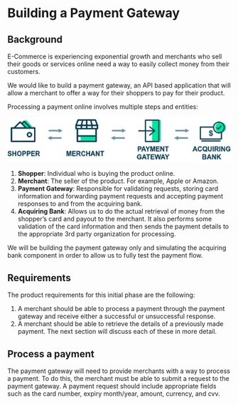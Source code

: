 # Building a Payment Gateway

## Background

E-Commerce is experiencing exponential growth and merchants who sell their goods or services online need a way to easily
collect money from their customers.

We would like to build a payment gateway, an API based application that will allow a merchant to offer a way for their
shoppers to pay for their product.

Processing a payment online involves multiple steps and entities:

![Online payment processing](static/diagram.jpg)

1. **Shopper**: Individual who is buying the product online.
2. **Merchant**: The seller of the product. For example, Apple or Amazon.
3. **Payment Gateway**: Responsible for validating requests, storing card information and forwarding payment requests
   and accepting payment responses to and from the acquiring bank.
4. **Acquiring Bank**: Allows us to do the actual retrieval of money from the shopper’s card and payout to the merchant.
   It also performs some validation of the card information and then sends the payment details to the appropriate 3rd
   party organization for processing.

We will be building the payment gateway only and simulating the acquiring bank component in order to allow us to fully
test the payment flow.

## Requirements

The product requirements for this initial phase are the following:

1. A merchant should be able to process a payment through the payment gateway and receive either
   a successful or unsuccessful response.
2. A merchant should be able to retrieve the details of a previously made payment. The next section
   will discuss each of these in more detail.

## Process a payment

The payment gateway will need to provide merchants with a way to process a payment. To do this, the merchant must be
able to submit a request to the payment gateway. A payment request should include appropriate fields such as the card
number, expiry month/year, amount, currency, and cvv.

